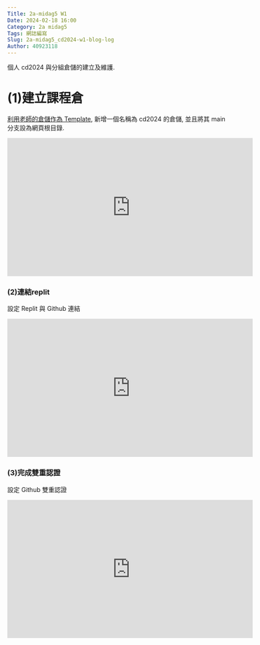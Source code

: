```yaml
---
Title: 2a-midag5 W1
Date: 2024-02-18 16:00
Category: 2a midag5
Tags: 網誌編寫
Slug: 2a-midag5_cd2024-w1-blog-log
Author: 40923118
---
```


個人 cd2024 與分組倉儲的建立及維護.

<!-- PELICAN_END_SUMMARY -->

# (1)建立課程倉
[利用老師的倉儲作為 Template](https://github.com/mdecycu/cmsimde_site), 新增一個名稱為 cd2024 的倉儲, 並且將其 main 分支設為網頁根目錄.
<iframe width="560" height="315" src="https://www.youtube.com/embed/TMcOK2mUjHo?si=W1ZZtRMec7safDVI" title="YouTube video player" frameborder="0" allow="accelerometer; autoplay; clipboard-write; encrypted-media; gyroscope; picture-in-picture; web-share" referrerpolicy="strict-origin-when-cross-origin" allowfullscreen></iframe>

### (2)連結replit

設定 Replit 與 Github 連結
<iframe width="560" height="315" src="https://www.youtube.com/embed/N798hn7KOqQ?si=3tmBcQmcwrPL-FEv" title="YouTube video player" frameborder="0" allow="accelerometer; autoplay; clipboard-write; encrypted-media; gyroscope; picture-in-picture; web-share" referrerpolicy="strict-origin-when-cross-origin" allowfullscreen></iframe>


### (3)完成雙重認證

設定 Github 雙重認證
<iframe width="560" height="315" src="https://www.youtube.com/embed/S0N-gOjP_UQ?si=RoYTel7ZXTCAA88Y" title="YouTube video player" frameborder="0" allow="accelerometer; autoplay; clipboard-write; encrypted-media; gyroscope; picture-in-picture; web-share" referrerpolicy="strict-origin-when-cross-origin" allowfullscreen></iframe>